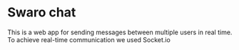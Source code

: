 # Swaro chat

This is a web app for sending messages between multiple users in real time.  To achieve real-time communication we used Socket.io
